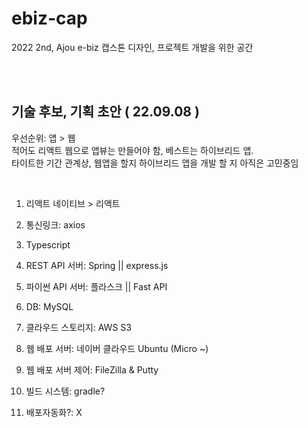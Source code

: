 # ebiz-cap
2022 2nd, Ajou e-biz 캡스톤 디자인, 프로젝트 개발을 위한 공간

<br><br>



## 기술 후보, 기획 초안 ( 22.09.08 )
우선순위: 앱 > 웹<br>
적어도 리액트 웹으로 앱뷰는 만들어야 함, 베스트는 하이브리드 앱. <br>
타이트한 기간 관계상, 웹앱을 할지 하이브리드 앱을 개발 할 지 아직은 고민중임

<br>

1. 리액트 네이티브 > 리액트
   
2. 통신링크: axios 
3. Typescript
4. REST API 서버: Spring || express.js
5. 파이썬 API 서버: 플라스크 || Fast API
6. DB: MySQL
7. 클라우드 스토리지: AWS S3
8. 웹 배포 서버: 네이버 클라우드 Ubuntu (Micro ~)
9.  웹 배포 서버 제어: FileZilla & Putty 
10. 빌드 시스템: gradle?
11. 배포자동화?: X
